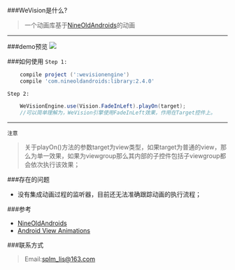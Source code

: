 ###WeVision是什么?
> 一个动画库基于[NineOldAndroids](https://github.com/JakeWharton/NineOldAndroids)的动画

------------------------

###demo预览
![](https://github.com/splm/WeVision/master/device-2016-11-04-152307.png)
[](https://github.com/splm/WeVision/master/wevision-demo.apk)

###如何使用
`Step 1:`
```gradle
    compile project (':wevisionengine')
    compile 'com.nineoldandroids:library:2.4.0'
```

`Step 2:`

```java
    WeVisionEngine.use(Vision.FadeInLeft).playOn(target);
    //可以简单理解为，WeVision引擎使用FadeInLeft效果，作用在Target控件上。
```

-------------------------

`注意`
> 关于playOn()方法的参数target为view类型，如果target为普通的view，那么为单一效果，如果为viewgroup那么其内部的子控件包括子viewgroup都会依次执行该效果；

###存在的问题
- 没有集成动画过程的监听器，目前还无法准确跟踪动画的执行流程；


###参考
- [NineOldAndroids](https://github.com/JakeWharton/NineOldAndroids)
- [Android View Animations](https://github.com/daimajia/AndroidViewAnimations)

###联系方式
> Email:splm_lis@163.com
